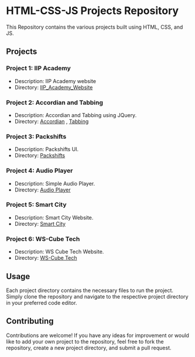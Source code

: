 # HTML-CSS-JS Projects Repository

This Repository contains the various projects built using HTML, CSS, and JS.

## Projects

### Project 1: IIP Academy

- Description: IIP Academy website
- Directory: [IIP_Academy_Website](https://github.com/Virendra9824/HTML-CSS-JS/tree/main/IIP_Academy_Website)

### Project 2: Accordian and Tabbing

- Description: Accordian and Tabbing using JQuery.
- Directory: [Accordian](https://github.com/Virendra9824/HTML-CSS-JS/tree/main/JQuery/Accordian)
  , [Tabbing](https://github.com/Virendra9824/HTML-CSS-JS/tree/main/JQuery/Tabbing)

### Project 3: Packshifts

- Description: Packshifts UI.
- Directory: [ Packshifts](https://github.com/Virendra9824/HTML-CSS-JS/tree/main/Packshift)

### Project 4: Audio Player

- Description: Simple Audio Player.
- Directory: [Audio Player](https://github.com/Virendra9824/HTML-CSS-JS/tree/main/Simple%20Audio%20play%20pause)

### Project 5: Smart City

- Description: Smart City Website.
- Directory: [Smart City](https://github.com/Virendra9824/HTML-CSS-JS/tree/main/Smart%20City)

### Project 6: WS-Cube Tech

- Description: WS Cube Tech Website.
- Directory: [WS-Cube Tech](https://github.com/Virendra9824/HTML-CSS-JS/tree/main/WS_Tech_Website)

<!-- Add more projects as needed -->

## Usage

Each project directory contains the necessary files to run the project. Simply clone the repository and navigate to the respective project directory in your preferred code editor.

## Contributing

Contributions are welcome! If you have any ideas for improvement or would like to add your own project to the repository, feel free to fork the repository, create a new project directory, and submit a pull request.
